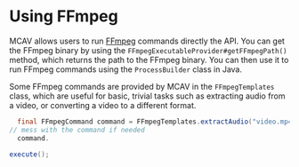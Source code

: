 # Using FFmpeg

MCAV allows users to run [FFmpeg](https://ffmpeg.org/) commands directly the API. You can get the FFmpeg binary by using
the
`FFmpegExecutableProvider#getFFmpegPath()` method, which returns the path to the FFmpeg binary. You can then use it to
run FFmpeg commands using the `ProcessBuilder` class in Java.

Some FFmpeg commands are provided by MCAV in the `FFmpegTemplates` class, which are useful for basic, trivial tasks such
as extracting audio from a video, or converting a video to a different format.

```java
  final FFmpegCommand command = FFmpegTemplates.extractAudio("video.mp4", "vorbis", "audio.ogg");
// mess with the command if needed
  command.

execute();
```